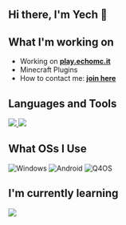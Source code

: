 ## Hi there, I'm Yech 👋

## What I'm working on

-  Working on [**play.echomc.it** ](https://discord.gg/4maur2sMBb)
-  Minecraft Plugins
-  How to contact me: **[join here](https://discord.gg/yFgjXbG9zm)**
 
## Languages and Tools

<p align="left"> <a href="https://github.com/heaventhereal"><img src="https://skillicons.dev/icons?i=vscode,github,python,java"> <a href="https://discord.gg/yFgjXbG9zm"><img src="https://skillicons.dev/icons?i=discord"> </a> </p>

## What OSs I Use

![Windows](https://img.shields.io/badge/Windows-0078D6?style=for-the-badge&logo=windows&logoColor=white)
![Android](https://img.shields.io/badge/Android-3DDC84?style=for-the-badge&logo=android&logoColor=white)
![Q4OS](https://img.shields.io/badge/Q4OS-557C94?style=for-the-badge&logo=q4os&logoColor=white)

## I'm currently learning
<p align="left"> <a href="https://github.com/heaventhereal"><img src="[https://skillicons.dev/icons?i=rust,c++)"> </a> </p>

<!--
**heaventhereal/heaventhereal** is a ✨ _special_ ✨ repository because its `README.md` (this file) appears on your GitHub profile. https://discord.gg/yFgjXbG9zm

Here are some ideas to get you started:

- 🔭 I’m currently working on ...
- 🌱 I’m currently learning ...
- 👯 I’m looking to collaborate on ...
- 🤔 I’m looking for help with ...
- 💬 Ask me about ...
- 📫 How to reach me: ...
- 😄 Pronouns: ...
- ⚡ Fun fact: ...
-->
